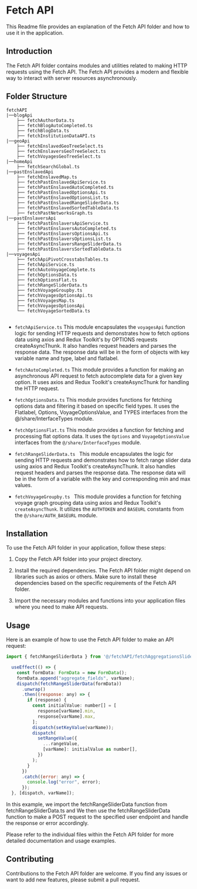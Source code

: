 # Fetch API

This Readme file provides an explanation of the Fetch API folder and how to use it in the application.

## Introduction
The Fetch API folder contains modules and utilities related to making HTTP requests using the Fetch API. The Fetch API provides a modern and flexible way to interact with server resources asynchronously.


## Folder Structure
```
fetchAPI
|──blogApi
    ├── fetchAuthorData.ts
    ├── fetchBlogAutoCompleted.ts
    ├── fetchBlogData.ts
    ├── fetchInstitutionDataAPI.ts
|──geoApi
    ├── fetchEnslavedGeoTreeSelect.ts
    ├── fetchEnslaversGeoTreeSelect.ts
    ├── fetchVoyagesGeoTreeSelect.ts
|──homeApi
    ├── fetchSearchGlobal.ts
|──pastEnslavedApi
    ├── fetchEnslavedMap.ts
    ├── fetchPastEnslavedApiService.ts
    ├── fetchPastEnslavedAutoCompleted.ts
    ├── fetchPastEnslavedOptionsApi.ts
    ├── fetchPastEnslavedOptionsList.ts
    ├── fetchPastEnslavedRangeSliderData.ts
    ├── fetchPastEnslavedSortedTableData.ts
    ├── fetchPastNetworksGraph.ts
|──pastEnslaversApi
    ├── fetchPastEnslaversApiService.ts
    ├── fetchPastEnslaversAutoCompleted.ts
    ├── fetchPastEnslaversOptionsApi.ts
    ├── fetchPastEnslaversOptionsList.ts
    ├── fetchPastEnslaversRangeSliderData.ts
    ├── fetchPastEnslaversSortedTableData.ts
|──voyagesApi 
    ├── fetchApiPivotCrosstabsTables.ts
    ├── fetchApiService.ts
    ├── fetchAutoVoyageComplete.ts
    ├── fetchOptionsData.ts
    ├── fetchOptionsFlat.ts
    ├── fetchRangeSliderData.ts 
    ├── fetchVoyageGroupby.ts
    ├── fetchVoyagesOptionsApi.ts
    ├── fetchVoyagesMap.ts
    ├── fetchVoyagesOptionsApi
    └── fetchVoyageSortedData.ts


```
- ```fetchApiService.ts```
This module encapsulates the ```voyagesApi``` function
logic for sending HTTP requests and demonstrates how to fetch options data using axios and Redux Toolkit's by OPTIONS requests
createAsyncThunk. It also handles request headers and parses the response data. The response data will be in the form of objects with key variable name and type, label and flatlabel.

- ```fetchAutoCompleted.ts```
This module provides a function for making an asynchronous API request to fetch autocomplete data for a given key option. It uses axios and Redux Toolkit's createAsyncThunk for handling the HTTP request.

- ```fetchOptionsData.ts```
This module provides functions for fetching options data and filtering it based on specific field types. It uses the Flatlabel, Options, VoyageOptionsValue, and TYPES interfaces from the @/share/InterfaceTypes module.

- ```fetchOptionsFlat.ts```
This module provides a function for fetching and processing flat options data. It uses the `Options` and `VoyageOptionsValue` interfaces from the `@/share/InterfaceTypes` module.

- ```fetchRangeSliderData.ts ```
This module encapsulates the logic for sending HTTP requests and demonstrates how to fetch range slider data using axios and Redux Toolkit's createAsyncThunk. It also handles request headers and parses the response data. The response data will be in the form of a variable with the key and corresponding min and max values.

- ```fetchVoyageGroupby.ts ```
This module provides a function for fetching voyage graph grouping data using axios and Redux Toolkit's `createAsyncThunk`. It utilizes the `AUTHTOKEN` and `BASEURL` constants from the `@/share/AUTH_BASEURL` module.

## Installation
To use the Fetch API folder in your application, follow these steps:

1) Copy the Fetch API folder into your project directory.

2) Install the required dependencies. The Fetch API folder might depend on libraries such as axios or others. Make sure to install these dependencies based on the specific requirements of the Fetch API folder.

3) Import the necessary modules and functions into your application files where you need to make API requests.

## Usage
Here is an example of how to use the Fetch API folder to make an API request:

```jsx
import { fetchRangeSliderData } from '@/fetchAPI/fetchAggregationsSlider';

  useEffect(() => {
    const formData: FormData = new FormData();
    formData.append("aggregate_fields", varName);
    dispatch(fetchRangeSliderData(formData))
      .unwrap()
      .then((response: any) => {
        if (response) {
          const initialValue: number[] = [
            response[varName].min,
            response[varName].max,
          ];
          dispatch(setKeyValue(varName));
          dispatch(
            setRangeValue({
              ...rangeValue,
              [varName]: initialValue as number[],
            })
          );
        }
      })
      .catch((error: any) => {
        console.log("error", error);
      });
  }, [dispatch, varName]);

```

In this example, we import the fetchRangeSliderData function from fetchRangeSliderData.ts and We then use the fetchRangeSliderData function to make a POST request to the specified user endpoint and handle the response or error accordingly.

Please refer to the individual files within the Fetch API folder for more detailed documentation and usage examples.


## Contributing
Contributions to the Fetch API folder are welcome. If you find any issues or want to add new features, please submit a pull request.